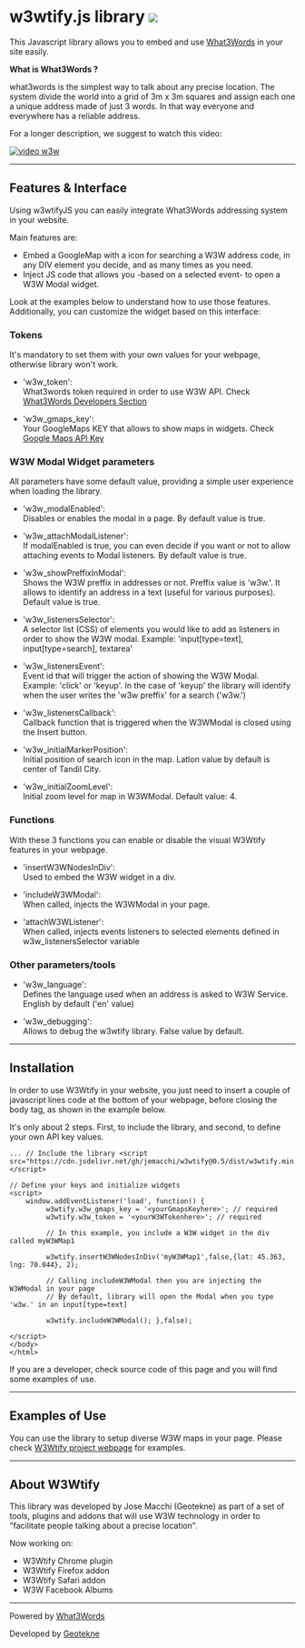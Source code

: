 # w3wtify.js library ![](http://www.geotekne.com.ar/w3wtify/img/w3wtify.png)

This Javascript library allows you to embed and use [What3Words](https://www.what3words.com) in your site easily.

**What is What3Words ?**

what3words is the simplest way to talk about any precise location. The system divide the world into a grid of 3m x 3m squares and assign each one a unique address made of just 3 words. In that way everyone and everywhere has a reliable address.

For a longer description, we suggest to watch this video:
 
[![video w3w](https://img.youtube.com/vi/JTy7C47I8w0/0.jpg)](https://www.youtube.com/watch?v=JTy7C47I8w0)

* * *

## Features & Interface

Using w3wtifyJS you can easily integrate What3Words addressing system in your website.

Main features are:

*   Embed a GoogleMap with a icon for searching a W3W address code, in any DIV element you decide, and as many times as you need.
*   Inject JS code that allows you -based on a selected event- to open a W3W Modal widget.

Look at the examples below to understand how to use those features.
Additionally, you can customize the widget based on this interface:

### Tokens

It's mandatory to set them with your own values for your webpage, otherwise library won't work.

*   'w3w_token':  
    What3words token required in order to use W3W API. Check [What3Words Developers Section](https://what3words.com/developers/)

*   'w3w_gmaps_key':  
    Your GoogleMaps KEY that allows to show maps in widgets. Check [Google Maps API Key](https://developers.google.com/maps/documentation/javascript/get-api-key)

### W3W Modal Widget parameters

All parameters have some default value, providing a simple user experience when loading the library.

*   'w3w_modalEnabled':  
    Disables or enables the modal in a page. By default value is true.

*   'w3w_attachModalListener':  
    If modalEnabled is true, you can even decide if you want or not to allow attaching events to Modal listeners. By default value is true.

*   'w3w_showPreffixInModal':  
    Shows the W3W preffix in addresses or not. Preffix value is 'w3w.'. It allows to identify an address in a text (useful for various purposes). Default value is true.

*   'w3w_listenersSelector':  
    A selector list (CSS) of elements you would like to add as listeners in order to show the W3W modal. Example: 'input[type=text], input[type=search], textarea'

*   'w3w_listenersEvent':  
    Event id that will trigger the action of showing the W3W Modal. Example: 'click' or 'keyup'. In the case of 'keyup' the library will identify when the user writes the 'w3w preffix' for a search ('w3w.')

*   'w3w_listenersCallback':  
    Callback function that is triggered when the W3WModal is closed using the Insert button.

*   'w3w_initialMarkerPosition':  
    Initial position of search icon in the map. Latlon value by default is center of Tandil City.

*   'w3w_initialZoomLevel':  
    Initial zoom level for map in W3WModal. Default value: 4.

### Functions

With these 3 functions you can enable or disable the visual W3Wtify features in your webpage.

*   'insertW3WNodesInDiv':  
    Used to embed the W3W widget in a div.

*   'includeW3WModal':  
    When called, injects the W3WModal in your page.

*   'attachW3WListener':  
    When called, injects events listeners to selected elements defined in w3w_listenersSelector variable

### Other parameters/tools

*   'w3w_language':  
    Defines the language used when an address is asked to W3W Service. English by default ('en' value)

*   'w3w_debugging':  
    Allows to debug the w3wtify library. False value by default.

* * *

## Installation

In order to use W3Wtify in your website, you just need to insert a couple of javascript lines code at the bottom of your webpage, before closing the body tag, as shown in the example below.

It's only about 2 steps. First, to include the library, and second, to define your own API key values.

```
... // Include the library <script src="https://cdn.jsdelivr.net/gh/jemacchi/w3wtify@0.5/dist/w3wtify.min.js"></script>

// Define your keys and initialize widgets 
<script> 
    window.addEventListener('load', function() { 
         w3wtify.w3w_gmaps_key = '<yourGmapsKeyhere>'; // required
         w3wtify.w3w_token = '<yourW3WTokenhere>'; // required 
             
         // In this example, you include a W3W widget in the div called myW3WMap1 
         
         w3wtify.insertW3WNodesInDiv('myW3WMap1',false,{lat: 45.363, lng: 70.044}, 2); 
         
         // Calling includeW3WModal then you are injecting the W3WModal in your page
         // By default, library will open the Modal when you type 'w3w.' in an input[type=text]
         
         w3wtify.includeW3WModal(); },false); 
     
</script> 
</body> 
</html>
```

If you are a developer, check source code of this page and you will find some examples of use.

* * *

## Examples of Use

You can use the library to setup diverse W3W maps in your page. 
Please check  [W3Wtify project webpage](https://www.what3words.com) for examples.

* * *
## About W3Wtify

This library was developed by Jose Macchi (Geotekne) as part of a set of tools, plugins and addons that will use W3W technology in order to "facilitate people talking about a precise location".

Now working on:

*   W3Wtify Chrome plugin
*   W3Wtify Firefox addon
*   W3Wtify Safari addon
*   W3W Facebook Albums

* * *
Powered by [What3Words](https://www.what3words.com)

Developed by [Geotekne](http://www.geotekne.com.ar)